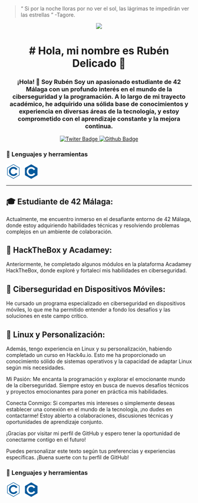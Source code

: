   > “ Si por la noche lloras por no ver el sol, las lágrimas te impedirán ver las estrellas ” -Tagore.
<div id="header" align="center" >
  <img src="https://media.giphy.com/media/v1.Y2lkPTc5MGI3NjExb2dkZm50eWNjdzM1eHBxMmg1ZWpsM252MWdreWJxNWJtZm4ycGRvMiZlcD12MV9pbnRlcm5hbF9naWZfYnlfaWQmY3Q9Zw/xT9IgzoKnwFNmISR8I/giphy.gif" width="200" />
  <h1 align="center"># Hola, mi nombre es Rubén Delicado 👋</h1>
  <h3 align="center">¡Hola! 👋 Soy Rubén
Soy un apasionado estudiante de 42 Málaga con un profundo interés en el mundo de la ciberseguridad y la programación. A lo largo de mi trayecto académico, he adquirido una sólida base de conocimientos y experiencia en diversas áreas de la tecnología, y estoy comprometido con el aprendizaje constante y la mejora continua.</h3>
</div>

<div id="badges" align="center">
  <a href="https://twitter.com/rdelicad" target"_blank">
    <img src="https://img.shields.io/twitter/follow/rdelicad"
      alt="Twiter Badge" />
  </a>
  <a href="https://github.com/rdelicad" target"_blank">
    <img src="https://img.shields.io/github/followers/rdelicad"
      alt="Github Badge" />
  </a>
</div>
<div align="left">
  <h3>🔨 Lenguajes y herramientas</h3>
  <div>
    <img src="https://github.com/devicons/devicon/blob/master/icons/c/c-line.svg" title="HTML5" alt="HTL" width="40" height="40"/>&nbsp;
    <img src="https://github.com/devicons/devicon/blob/master/icons/c/c-plain.svg" title="HTML5" alt="HTL" width="40" height="40"/>&nbsp;
  </div>

---
## 🎓 Estudiante de 42 Málaga: 
Actualmente, me encuentro inmerso en el desafiante entorno de 42 Málaga, donde estoy adquiriendo habilidades técnicas y resolviendo problemas complejos en un ambiente de colaboración.

## 💼 HackTheBox y Acadamey: 
Anteriormente, he completado algunos módulos en la plataforma Acadamey HackTheBox, donde exploré y fortalecí mis habilidades en ciberseguridad.

## 📱 Ciberseguridad en Dispositivos Móviles: 
He cursado un programa especializado en ciberseguridad en dispositivos móviles, lo que me ha permitido entender a fondo los desafíos y las soluciones en este campo crítico.

## 🐧 Linux y Personalización: 
Además, tengo experiencia en Linux y su personalización, habiendo completado un curso en Hack4u.io. Esto me ha proporcionado un conocimiento sólido de sistemas operativos y la capacidad de adaptar Linux según mis necesidades.

Mi Pasión:
Me encanta la programación y explorar el emocionante mundo de la ciberseguridad. Siempre estoy en busca de nuevos desafíos técnicos y proyectos emocionantes para poner en práctica mis habilidades.

Conecta Conmigo:
Si compartes mis intereses o simplemente deseas establecer una conexión en el mundo de la tecnología, ¡no dudes en contactarme! Estoy abierto a colaboraciones, discusiones técnicas y oportunidades de aprendizaje conjunto.

¡Gracias por visitar mi perfil de GitHub y espero tener la oportunidad de conectarme contigo en el futuro!

Puedes personalizar este texto según tus preferencias y experiencias específicas. ¡Buena suerte con tu perfil de GitHub!

<div align="left">
  <h3>🔨 Lenguajes y herramientas</h3>
  <div>
    <img src="https://github.com/devicons/devicon/blob/master/icons/c/c-line.svg" title="HTML5" alt="HTL" width="40" height="40"/>&nbsp;
    <img src="https://github.com/devicons/devicon/blob/master/icons/c/c-plain.svg" title="HTML5" alt="HTL" width="40" height="40"/>&nbsp;
  </div>

 

